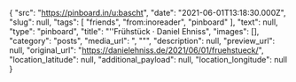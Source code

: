 {
  "src": "https://pinboard.in/u:bascht",
  "date": "2021-06-01T13:18:30.000Z",
  "slug": null,
  "tags": [
    "friends",
    "from:inoreader",
    "pinboard"
  ],
  "text": null,
  "type": "pinboard",
  "title": "''Frühstück · Daniel Ehniss",
  "images": [],
  "category": "posts",
  "media_url": ", \"\"",
  "description": null,
  "preview_url": null,
  "original_url": "https://danielehniss.de/2021/06/01/fruehstueck/",
  "location_latitude": null,
  "additional_payload": null,
  "location_longitude": null
}
